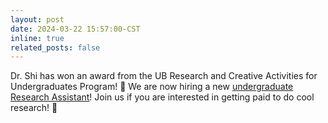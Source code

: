 ```yaml
---
layout: post
date: 2024-03-22 15:57:00-CST
inline: true
related_posts: false
---
```


Dr. Shi has won an award from the UB Research and Creative Activities for Undergraduates Program! 🥳 We are now hiring a new [undergraduate Research Assistant](https://shiresearchgroup.github.io/openings/#:~:text=Undergraduates%20and%20high%20school%20students)! Join us if you are interested in getting paid to do cool research! 🤯